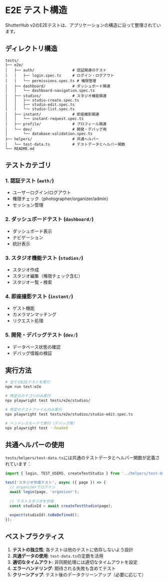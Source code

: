 # E2E テスト構造

ShutterHub v2のE2Eテストは、アプリケーションの構造に沿って整理されています。

## ディレクトリ構造

```
tests/
├── e2e/
│   ├── auth/                 # 認証関連のテスト
│   │   ├── login.spec.ts     # ログイン・ログアウト
│   │   └── permissions.spec.ts # 権限管理
│   ├── dashboard/            # ダッシュボード関連
│   │   └── dashboard-navigation.spec.ts
│   ├── studios/              # スタジオ機能関連
│   │   ├── studio-create.spec.ts
│   │   ├── studio-edit.spec.ts
│   │   └── studio-list.spec.ts
│   ├── instant/              # 即座撮影関連
│   │   └── instant-request.spec.ts
│   ├── profile/              # プロフィール関連
│   └── dev/                  # 開発・デバッグ用
│       └── database-validation.spec.ts
├── helpers/                  # 共通ヘルパー
│   └── test-data.ts          # テストデータとヘルパー関数
└── README.md
```

## テストカテゴリ

### 1. 認証テスト (`auth/`)
- ユーザーログイン/ログアウト
- 権限チェック（photographer/organizer/admin）
- セッション管理

### 2. ダッシュボードテスト (`dashboard/`)
- ダッシュボード表示
- ナビゲーション
- 統計表示

### 3. スタジオ機能テスト (`studios/`)
- スタジオ作成
- スタジオ編集（権限チェック含む）
- スタジオ一覧・検索

### 4. 即座撮影テスト (`instant/`)
- ゲスト機能
- カメラマンマッチング
- リクエスト処理

### 5. 開発・デバッグテスト (`dev/`)
- データベース状態の確認
- デバッグ情報の検証

## 実行方法

```bash
# 全てのE2Eテストを実行
npm run test:e2e

# 特定のカテゴリのみ実行
npx playwright test tests/e2e/studios/

# 特定のテストファイルのみ実行
npx playwright test tests/e2e/studios/studio-edit.spec.ts

# ヘッドレスモードで実行（デバッグ用）
npx playwright test --headed
```

## 共通ヘルパーの使用

`tests/helpers/test-data.ts`には共通のテストデータとヘルパー関数が定義されています：

```typescript
import { login, TEST_USERS, createTestStudio } from '../helpers/test-data';

test('スタジオ作成テスト', async ({ page }) => {
  // organizerでログイン
  await login(page, 'organizer');
  
  // テストスタジオを作成
  const studioId = await createTestStudio(page);
  
  expect(studioId).toBeDefined();
});
```

## ベストプラクティス

1. **テストの独立性**: 各テストは他のテストに依存しないよう設計
2. **共通データの使用**: `test-data.ts`の定数を活用
3. **適切なタイムアウト**: 非同期処理には適切なタイムアウトを設定
4. **エラーハンドリング**: 期待される失敗も含めてテスト
5. **クリーンアップ**: テスト後のデータクリーンアップ（必要に応じて）
